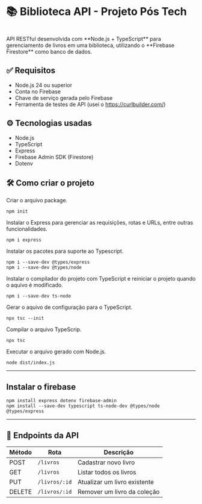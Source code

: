 # 📚 Biblioteca API - Projeto Pós Tech
<br/>
API RESTful desenvolvida com **Node.js + TypeScript** para gerenciamento de livros em uma biblioteca, utilizando o **Firebase Firestore** como banco de dados.

## ✅ Requisitos

* Node.js 24 ou superior
* Conta no Firebase
* Chave de serviço gerada pelo Firebase
* Ferramenta de testes de API (usei o https://curlbuilder.com/)


## ⚙️ Tecnologias usadas

* Node.js
* TypeScript
* Express
* Firebase Admin SDK (Firestore)
* Dotenv


## 🛠️ Como criar o projeto

Criar o arquivo package.
```
npm init
```

Instalar o Express para gerenciar as requisições, rotas e URLs, entre outras funcionalidades.

```
npm i express
```

Instalar os pacotes para suporte ao Typescript.

```
npm i --save-dev @types/express
npm i --save-dev @types/node
```

Instalar o compilador do projeto com TypeScript e reiniciar o projeto quando o aquivo é modificado.

```
npm i --save-dev ts-node
```

Gerar o aquivo de configuração para o TypeScript.

```
npx tsc --init
```

Compilar o arquivo TypeScrip.
```
npx tsc
```

Executar o arquivo gerado com Node.js.
```
node dist/index.js
```
---

## Instalar o firebase

```
npm install express dotenv firebase-admin
npm install --save-dev typescript ts-node-dev @types/node @types/express
```

---

 
## 📮 Endpoints da API

| Método | Rota          | Descrição                    |
| ------ | ------------- | ---------------------------- |
| POST   | `/livros`     | Cadastrar novo livro         |
| GET    | `/livros`     | Listar todos os livros       |
| PUT    | `/livros/:id` | Atualizar um livro existente |
| DELETE | `/livros/:id` | Remover um livro da coleção  |




